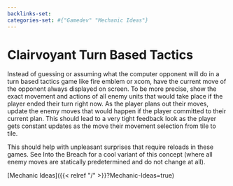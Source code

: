 ```yaml
---
backlinks-set: 
categories-set: #{"Gamedev" "Mechanic Ideas"}
---
```

# Clairvoyant Turn Based Tactics

Instead of guessing or assuming what the computer opponent will do in a turn
based tactics game like fire emblem or xcom, have the current move of the
opponent always displayed on screen.  To be more precise, show the exact
movement and actions of all enemy units that would take place if the player
ended their turn right now.  As the player plans out their moves, update the
enemy moves that would happen if the player committed to their current plan.
This should lead to a very tight feedback look as the player gets constant
updates as the move their movement selection from tile to tile.

This should help with unpleasant surprises that require reloads in these games.
See Into the Breach for a cool variant of this concept (where all enemy moves
are statically predetermined and do not change at all).








[Mechanic Ideas]({{< relref "/" >}}?Mechanic-Ideas=true)